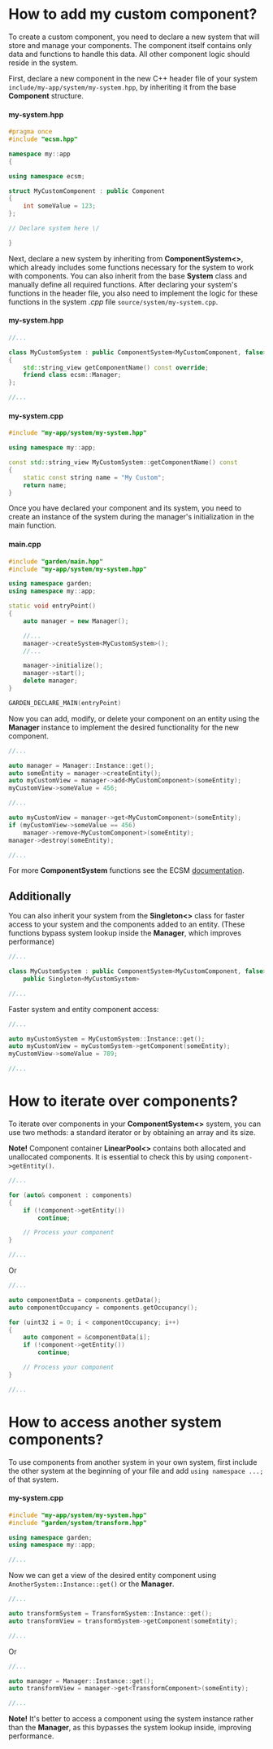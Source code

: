 # How to add my custom component?

To create a custom component, you need to declare a new system that will store and manage 
your components. The component itself contains only data and functions to handle this 
data. All other component logic should reside in the system.

First, declare a new component in the new C++ header file of your system 
`include/my-app/system/my-system.hpp`, by inheriting it from the base **Component** structure.

#### my-system.hpp

```cpp
#pragma once
#include "ecsm.hpp"

namespace my::app
{

using namespace ecsm;

struct MyCustomComponent : public Component
{
    int someValue = 123;
};

// Declare system here \/

}
```

Next, declare a new system by inheriting from **ComponentSystem<>**, which already includes 
some functions necessary for the system to work with components. You can also inherit from 
the base **System** class and manually define all required functions. After declaring your 
system's functions in the header file, you also need to implement the logic for these 
functions in the system *.cpp* file `source/system/my-system.cpp`.

#### my-system.hpp

```cpp
//...

class MyCustomSystem : public ComponentSystem<MyCustomComponent, false>
{
    std::string_view getComponentName() const override;
    friend class ecsm::Manager;
};

//...
```

#### my-system.cpp

```cpp
#include "my-app/system/my-system.hpp"

using namespace my::app;

const std::string_view MyCustomSystem::getComponentName() const
{
    static const string name = "My Custom";
    return name;
}
```

Once you have declared your component and its system, you need to create an 
instance of the system during the manager's initialization in the main function.

#### main.cpp

```cpp
#include "garden/main.hpp"
#include "my-app/system/my-system.hpp"

using namespace garden;
using namespace my::app;

static void entryPoint()
{
    auto manager = new Manager();

    //...
    manager->createSystem<MyCustomSystem>();
    //...

    manager->initialize();
    manager->start();
    delete manager;
}

GARDEN_DECLARE_MAIN(entryPoint)
```

Now you can add, modify, or delete your component on an entity using the **Manager** 
instance to implement the desired functionality for the new component.

```cpp
//...

auto manager = Manager::Instance::get();
auto someEntity = manager->createEntity();
auto myCustomView = manager->add<MyCustomComponent>(someEntity);
myCustomView->someValue = 456;

//...

auto myCustomView = manager->get<MyCustomComponent>(someEntity);
if (myCustomView->someValue == 456)
    manager->remove<MyCustomComponent>(someEntity);
manager->destroy(someEntity);

//...
```

For more **ComponentSystem** functions see the ECSM [documentation](https://cfnptr.github.io/ecsm/classecsm_1_1ComponentSystem.html).

## Additionally

You can also inherit your system from the **Singleton<>** class for faster 
access to your system and the components added to an entity. (These functions 
bypass system lookup inside the **Manager**, which improves performance)

```cpp
//...

class MyCustomSystem : public ComponentSystem<MyCustomComponent, false>,
    public Singleton<MyCustomSystem>

//...
```

Faster system and entity component access:

```cpp
//...

auto myCustomSystem = MyCustomSystem::Instance::get();
auto myCustomView = myCustomSystem->getComponent(someEntity);
myCustomView->someValue = 789;

//...
```


# How to iterate over components?

To iterate over components in your **ComponentSystem<>** system, you can use 
two methods: a standard iterator or by obtaining an array and its size.

**Note!** Component container **LinearPool<>** contains both allocated and 
unallocated components. It is essential to check this by using `component->getEntity()`.

```cpp
//...

for (auto& component : components)
{
    if (!component->getEntity())
        continue;

    // Process your component
}

//...
```

Or

```cpp
//...

auto componentData = components.getData();
auto componentOccupancy = components.getOccupancy();

for (uint32 i = 0; i < componentOccupancy; i++)
{
    auto component = &componentData[i];
    if (!component->getEntity())
        continue;

    // Process your component
}

//...
```


# How to access another system components?

To use components from another system in your own system, first include the other 
system at the beginning of your file and add `using namespace ...;` of that system.

#### my-system.cpp

```cpp
#include "my-app/system/my-system.hpp"
#include "garden/system/transform.hpp"

using namespace garden;
using namespace my::app;

//...
```

Now we can get a view of the desired entity component using 
`AnotherSystem::Instance::get()` or the **Manager**.

```cpp
//...

auto transformSystem = TransformSystem::Instance::get();
auto transformView = transformSystem->getComponent(someEntity);

//...
```

Or

```cpp
//...

auto manager = Manager::Instance::get();
auto transformView = manager->get<TransformComponent>(someEntity);

//...
```

**Note!** It's better to access a component using the system instance rather than 
the **Manager**, as this bypasses the system lookup inside, improving performance.